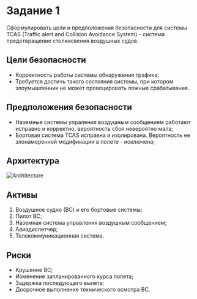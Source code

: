 # Задание 1
Сформулировать цели и предположения безопасности для системы TCAS (Traffic alert and Collision Avoidance System) - система предотвращение столкновения воздушных судов.

## Цели безопасности
- Корректность работы системы обнаружения трафика;
- Требуется достичь такого состояния системы, при котором злоумышленник не может провоцировать ложные срабатывания.

## Предположения безопасности
- Наземные системы упраления воздушным сообщением работают исправно и корректно, вероятность сбоя невероятно мала;
- Бортовая система TCAS исправна и изолирована. Вероятность ее злонамеренной модификации в полете - исключена;

## Архитектура
![Architecture](https://user-images.githubusercontent.com/78073006/207615731-59193873-0259-49bb-84b6-6ea7e0005ec1.png)

## Активы
1. Воздушное судно (ВС) и его бортовые системы;
2. Пилот ВС;
3. Наземная система управления воздушным сообщением;
4. Авиадиспетчер;
5. Телекоммуникационная система.

## Риски
- Крушение ВС;
- Изменение запланированного курса полета;
- Задержка последующего вылета;
- Досрочное выполнение технического осмотра ВС.


